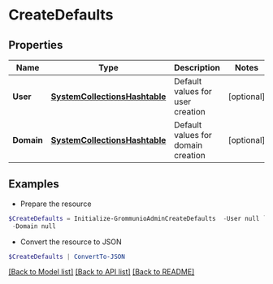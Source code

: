 # CreateDefaults
## Properties

Name | Type | Description | Notes
------------ | ------------- | ------------- | -------------
**User** | [**SystemCollectionsHashtable**](.md) | Default values for user creation | [optional] 
**Domain** | [**SystemCollectionsHashtable**](.md) | Default values for domain creation | [optional] 

## Examples

- Prepare the resource
```powershell
$CreateDefaults = Initialize-GrommunioAdminCreateDefaults  -User null `
 -Domain null
```

- Convert the resource to JSON
```powershell
$CreateDefaults | ConvertTo-JSON
```

[[Back to Model list]](../README.md#documentation-for-models) [[Back to API list]](../README.md#documentation-for-api-endpoints) [[Back to README]](../README.md)

